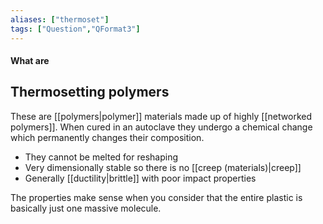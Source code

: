 ```yaml
---
aliases: ["thermoset"]
tags: ["Question","QFormat3"]
---
```


#### What are
## Thermosetting polymers
These are [[polymers|polymer]] materials made up of highly [[networked polymers]]. When cured in an autoclave they undergo a chemical change which permanently changes their composition.

- They cannot be melted for reshaping
- Very dimensionally stable so there is no [[creep (materials)|creep]]
- Generally [[ductility|brittle]] with poor impact properties

The properties make sense when you consider that the entire plastic is basically just one massive molecule.